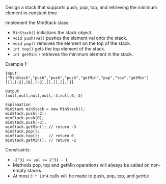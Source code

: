Design a stack that supports push, pop, top, and retrieving the minimum element in constant time.

Implement the MinStack class:
- `MinStack()` initializes the stack object.
- `void push(val)` pushes the element val onto the stack.
- `void pop()` removes the element on the top of the stack.
- `int top()` gets the top element of the stack.
- `int getMin()` retrieves the minimum element in the stack.

Example 1:
```
Input
["MinStack","push","push","push","getMin","pop","top","getMin"]
[[],[-2],[0],[-3],[],[],[],[]]

Output
[null,null,null,null,-3,null,0,-2]

Explanation
MinStack minStack = new MinStack();
minStack.push(-2);
minStack.push(0);
minStack.push(-3);
minStack.getMin(); // return -3
minStack.pop();
minStack.top();    // return 0
minStack.getMin(); // return -2
``` 

Constraints:
- `-2^31 <= val <= 2^31 - 1`
- Methods pop, top and getMin operations will always be called on non-empty stacks.
- At most `3 * 10^4` calls will be made to push, pop, top, and `getMin`.
